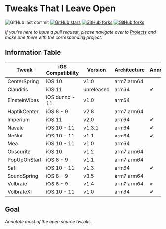 # Tweaks That I Leave Open

![GitHub last commit](https://img.shields.io/github/last-commit/LacertosusRepo/Open-Source-Tweaks.svg?style=for-the-badge)
[![GitHub stars](https://img.shields.io/github/stars/LacertosusRepo/Open-Source-Tweaks.svg?style=for-the-badge)](https://github.com/LacertosusRepo/Open-Source-Tweaks/stargazers)
[![GitHub forks](https://img.shields.io/github/forks/LacertosusRepo/Open-Source-Tweaks.svg?style=for-the-badge)](https://github.com/LacertosusRepo/Open-Source-Tweaks/network)
[![GitHub forks](https://img.shields.io/github/license/LacertosusRepo/Open-Source-Tweaks.svg?style=for-the-badge)](https://github.com/LacertosusRepo/Open-Source-Tweaks/license)

*If you're here to issue a pull request, please navigate over to [Projects](https://github.com/LacertosusRepo/Projects) and make one there with the corresponding project.*

## Information Table

| Tweak | iOS Compatibility | Version | Architecture | Annotated |
| ----- | ----------------- | ------- | ------------ | --------- |
| CenterSpring | iOS 10 | v1.0 | arm7 arm64 |  |
| Clauditis | iOS 11 | unreleased | arm64 | ✔ |
| EinsteinVibes | iOS dunno - 11 | v1.0 | arm64 |  |
| HaptikCenter | iOS 8 - 9 | v2.8 | arm7 arm64 |  |
| Imperium | iOS 11 | v2.0 | arm64 | ✔ |
| Navale | iOS 10 - 11 | v1.3.1 | arm64 | ✔ |
| NoNut | iOS 10 - 11 | v1.1 | arm64 | ✔ |
| Mea | iOS 10 - 11 | v1.0 | arm64 |  |
| Obscurite | iOS 10 | v1.2 | arm7 arm64 |  |
| PopUpOnStart | iOS 8 - 9 | v1.1 | arm7 arm64 |  |
| Safi | iOS 10 - 11 | v1.3 | arm64 | ✔ |
| SoundSpring | iOS 8 - 9 | v3.5 | arm7 arm64 |  |
| Volbrate | iOS 8 - 9 | v1.4 | arm7 arm64 | ✔ |
| VolbrateXI | iOS 10 - 11 | v1.0 | arm64 | ✔ |

## Goal
*Annotate most of the open source tweaks.*
